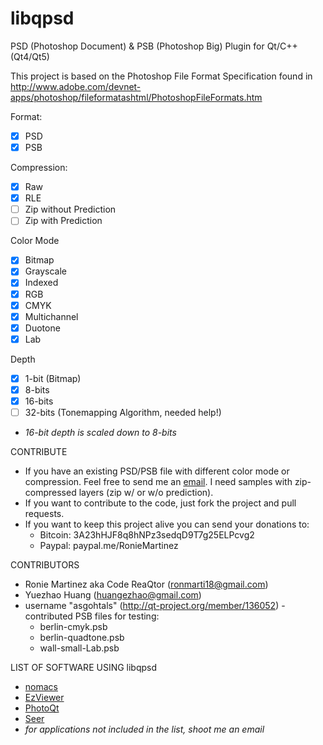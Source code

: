 libqpsd
=======

PSD (Photoshop Document) & PSB (Photoshop Big) Plugin for Qt/C++ (Qt4/Qt5)


This project is based on the Photoshop File Format Specification found in http://www.adobe.com/devnet-apps/photoshop/fileformatashtml/PhotoshopFileFormats.htm

Format:
- [X] PSD
- [X] PSB
	
Compression:
- [X] Raw
- [X] RLE
- [ ] Zip without Prediction
- [ ] Zip with Prediction
	
Color Mode
- [X] Bitmap
- [X] Grayscale
- [X] Indexed
- [X] RGB
- [X] CMYK
- [X] Multichannel
- [X] Duotone
- [X] Lab
	
Depth
- [X] 1-bit (Bitmap)
- [X] 8-bits
- [X] 16-bits
- [ ] 32-bits (Tonemapping Algorithm, needed help!)
- *16-bit depth is scaled down to 8-bits*


CONTRIBUTE

- If you have an existing PSD/PSB file with different color mode or compression. Feel free to send me an [email](mailto:ronmarti18@gmail.com). I need samples with zip-compressed layers (zip w/ or w/o prediction).
- If you want to contribute to the code, just fork the project and pull requests.
- If you want to keep this project alive you can send your donations to:
	- Bitcoin: 3A23hHJF8q8hNPz3sedqD9T7g25ELPcvg2
	- Paypal: paypal.me/RonieMartinez

CONTRIBUTORS

- Ronie Martinez aka Code ReaQtor (ronmarti18@gmail.com)
- Yuezhao Huang (huangezhao@gmail.com)
- username "asgohtals" (http://qt-project.org/member/136052) - contributed PSB files for testing: 
	- berlin-cmyk.psb
	- berlin-quadtone.psb
	- wall-small-Lab.psb

LIST OF SOFTWARE USING libqpsd
- [nomacs](http://nomacs.org/)
- [EzViewer](https://github.com/yuezhao/ezviewer)
- [PhotoQt](http://photoqt.org/)
- [Seer](http://www.1218.io/)
- *for applications not included in the list, shoot me an email*
